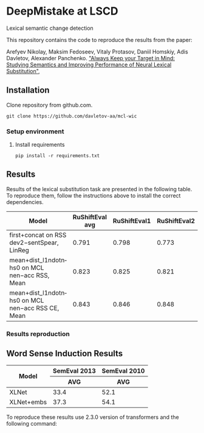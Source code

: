 # DeepMistake at LSCD
Lexical semantic change detection

This repository contains the code to reproduce the results from the paper:

Arefyev Nikolay, Maksim Fedoseev, Vitaly Protasov, Daniil Homskiy, Adis Davletov, Alexander Panchenko. ["Always Keep your Target in Mind: Studying Semantics and Improving Performance of Neural Lexical Substitution"](https://www.aclweb.org/anthology/2020.coling-main.107/), 




## Installation
Clone repository from github.com.
```shell script
git clone https://github.com/davletov-aa/mcl-wic
```

### Setup environment
1. Install requirements
    ```shell script
    pip install -r requirements.txt
    ```


## Results
Results of the lexical substitution task are presented in the following table. To reproduce them, follow the instructions above to install the correct dependencies. 


<table>
    <thead>
        <tr>
            <th rowspan=1><b>Model</b></th>
            <th colspan=1><b>RuShiftEval avg</b></th>
            <th colspan=1><b>RuShiftEval1</b></th>
            <th colspan=1><b>RuShiftEval2</b></th>
            <th colspan=1><b>RuShiftEval3</b></th>
        </tr>
    </thead>
    <tbody>
        <tr>
            <td>first+concat on RSS dev2−sentSpear, LinReg</td>
            <td>0.791</td>
            <td>0.798</td>
            <td>0.773</td>
            <td>0.803</td>
        </tr>
        <tr>
            <td>mean+dist_l1ndotn­hs0 on MCL nen−acc RSS, Mean</td>
            <td>0.823</td>
            <td>0.825</td>
            <td>0.821</td>
            <td>0.823</td>
        </tr>
        <tr>
            <td>mean+dist_l1ndotn­hs0 on MCL nen−acc RSS CE, Mean</td>
            <td>0.843</td>
            <td>0.846</td>
            <td>0.848</td>
            <td>0.836</td>
        </tr>
    </tbody>
</table>


### Results reproduction

## Word Sense Induction Results
<table>
    <thead>
        <tr>
            <th rowspan=2><b>Model</b></th>
            <th colspan=1><b>SemEval 2013</b></th>
            <th colspan=1><b>SemEval 2010</b></th>
        </tr>
        <tr>
            <th>AVG</th>
            <th>AVG</th>
        </tr>
    </thead>
    <tbody>
        <tr>
            <td>XLNet</td>
            <td>33.4</td>
            <td>52.1</td>
        </tr>
        <tr>
            <td>XLNet+embs</td>
            <td>37.3</td>
            <td>54.1</td>
        </tr>
    </tbody>
</table>

To reproduce these results use 2.3.0 version of transformers and the following command:

